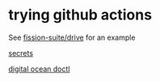 # trying github actions

See [fission-suite/drive](https://github.com/fission-suite/drive/blob/develop/.github/workflows/main.yml#L48-L53) for an example

[secrets](https://docs.github.com/en/actions/security-guides/encrypted-secrets#creating-encrypted-secrets-for-a-repository)

[digital ocean doctl](https://github.com/digitalocean/action-doctl#usage)

